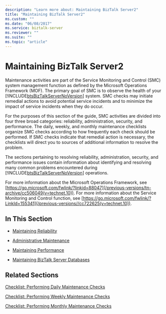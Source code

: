 ```yaml
---
description: "Learn more about: Maintaining BizTalk Server2"
title: "Maintaining BizTalk Server2"
ms.custom: ""
ms.date: "06/08/2017"
ms.service: biztalk-server
ms.reviewer: ""
ms.suite: ""
ms.topic: "article"
---
```

# Maintaining BizTalk Server2
Maintenance activities are part of the Service Monitoring and Control (SMC) system management function as defined by the Microsoft Operations Framework (MOF). The primary goal of SMC is to observe the health of your [!INCLUDE[btsBizTalkServerNoVersion](../includes/btsbiztalkservernoversion-md.md)] system. SMC checks may initiate remedial actions to avoid potential service incidents and to minimize the impact of service incidents when they do occur.

 For the purposes of this section of the guide, SMC activities are divided into four three broad categories: reliability, administration, security, and performance. The daily, weekly, and monthly maintenance checklists organize SMC checks according to how frequently each check should be performed. If SMC checks indicate that remedial action is necessary, the checklists will direct you to sources of additional information to resolve the problem.

 The sections pertaining to resolving reliability, administration, security, and performance issues contain information about identifying and resolving many common problems encountered during [!INCLUDE[btsBizTalkServerNoVersion](../includes/btsbiztalkservernoversion-md.md)] operations.

 For more information about the Microsoft Operations Framework, see [https://go.microsoft.com/fwlink/?linkid=88047](/previous-versions/tn-archive/cc506049(v=technet.10)). For more information about the Service Monitoring and Control function, see [https://go.microsoft.com/fwlink/?LinkId=155341](/previous-versions//cc722625(v=technet.10)).

## In This Section

-   [Maintaining Reliability](../technical-guides/maintaining-reliability.md)

-   [Administrative Maintenance](../technical-guides/administrative-maintenance.md)

-   [Maintaining Performance](../technical-guides/maintaining-performance.md)

-   [Maintaining BizTalk Server Databases](../technical-guides/maintaining-biztalk-server-databases.md)

## Related Sections
 [Checklist: Performing Daily Maintenance Checks](../technical-guides/checklist-performing-daily-maintenance-checks.md)

 [Checklist: Performing Weekly Maintenance Checks](../technical-guides/checklist-performing-weekly-maintenance-checks.md)

 [Checklist: Performing Monthly Maintenance Checks](../technical-guides/checklist-performing-monthly-maintenance-checks.md)
